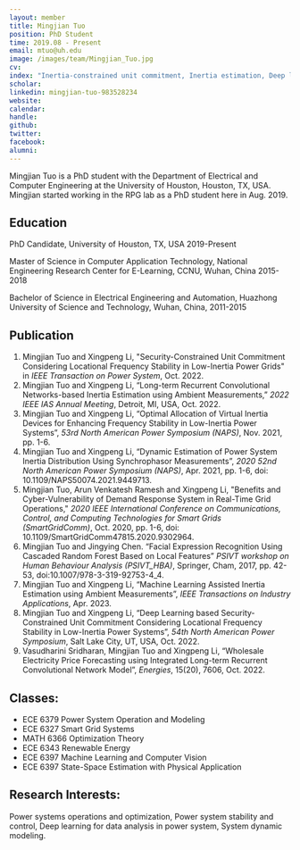 ```yaml
---
layout: member
title: Mingjian Tuo
position: PhD Student
time: 2019.08 - Present
email: mtuo@uh.edu
image: /images/team/Mingjian_Tuo.jpg
cv: 
index: "Inertia-constrained unit commitment, Inertia estimation, Deep learning"
scholar: 
linkedin: mingjian-tuo-983528234
website: 
calendar: 
handle: 
github: 
twitter: 
facebook: 
alumni: 
---
```


Mingjian Tuo is a PhD student with the Department of Electrical and Computer Engineering at the University of Houston, Houston, TX, USA. Mingjian started working in the RPG lab as a PhD student here in Aug. 2019.

## Education

PhD Candidate, University of Houston, TX, USA 2019-Present

Master of Science in Computer Application Technology, National Engineering Research Center for E-Learning, CCNU, Wuhan, China 2015-2018

Bachelor of Science in Electrical Engineering and Automation, Huazhong University of Science and Technology, Wuhan, China, 2011-2015


## Publication
1. Mingjian Tuo and Xingpeng Li, "Security-Constrained Unit Commitment Considering Locational Frequency Stability in Low-Inertia Power Grids" in *IEEE Transaction on Power System*, Oct. 2022.
2. Mingjian Tuo and Xingpeng Li, “Long-term Recurrent Convolutional Networks-based Inertia Estimation using Ambient Measurements,” *2022 IEEE IAS Annual Meeting*, Detroit, MI, USA, Oct. 2022.
3. Mingjian Tuo and Xingpeng Li, “Optimal Allocation of Virtual Inertia Devices for Enhancing Frequency Stability in Low-Inertia Power Systems”, *53rd North American Power Symposium (NAPS)*, Nov. 2021, pp. 1-6.
4. Mingjian Tuo and Xingpeng Li, “Dynamic Estimation of Power System Inertia Distribution Using Synchrophasor Measurements”,  *2020 52nd North American Power Symposium (NAPS)*, Apr. 2021, pp. 1-6, doi: 10.1109/NAPS50074.2021.9449713.
5. Mingjian Tuo, Arun Venkatesh Ramesh and Xingpeng Li, "Benefits and Cyber-Vulnerability of Demand Response System in Real-Time Grid Operations," *2020 IEEE International Conference on Communications, Control, and Computing Technologies for Smart Grids (SmartGridComm)*, Oct. 2020, pp. 1-6, doi: 10.1109/SmartGridComm47815.2020.9302964.
6. Mingjian Tuo and Jingying Chen. “Facial Expression Recognition Using Cascaded Random Forest Based on Local Features” *PSIVT workshop on Human Behaviour Analysis (PSIVT_HBA)*, Springer, Cham, 2017, pp. 42-53, doi:10.1007/978-3-319-92753-4_4.
7. Mingjian Tuo and Xingpeng Li, “Machine Learning Assisted Inertia Estimation using Ambient Measurements”, *IEEE Transactions on Industry Applications*, Apr. 2023.
8. Mingjian Tuo and Xingpeng Li, “Deep Learning based Security-Constrained Unit Commitment Considering Locational Frequency Stability in Low-Inertia Power Systems”, *54th North American Power Symposium*, Salt Lake City, UT, USA, Oct. 2022.
9. Vasudharini Sridharan, Mingjian Tuo and Xingpeng Li, “Wholesale Electricity Price Forecasting using Integrated Long-term Recurrent Convolutional Network Model”, *Energies*, 15(20), 7606, Oct. 2022.


## Classes:
* ECE 6379 Power System Operation and Modeling
* ECE 6327 Smart Grid Systems
* MATH 6366 Optimization Theory
* ECE 6343 Renewable Energy
* ECE 6397 Machine Learning and Computer Vision
* ECE 6397 State-Space Estimation with Physical Application

## Research Interests:
Power systems operations and optimization, Power system stability and control, Deep learning for data analysis in power system, System dynamic modeling.